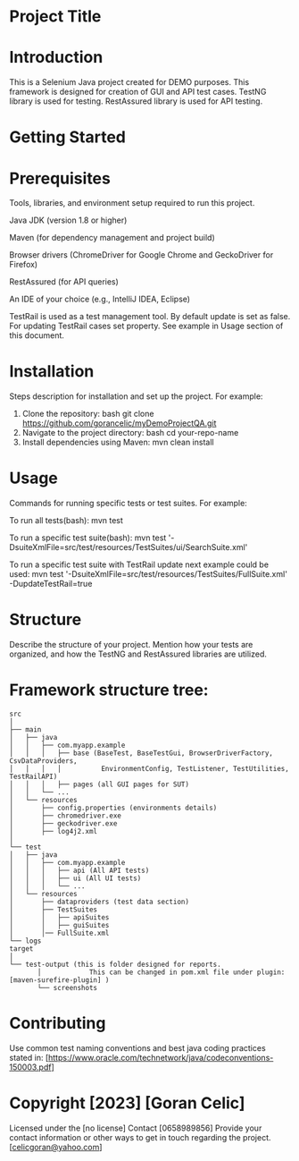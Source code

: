 # Project Title
# Introduction

This is a Selenium Java project created for DEMO purposes. 
This framework is designed for creation of GUI and API test cases. TestNG library is used for testing.
RestAssured library is used for API testing.

# Getting Started
# Prerequisites
Tools, libraries, and environment setup required to run this project.

Java JDK (version 1.8 or higher)

Maven (for dependency management and project build)

Browser drivers (ChromeDriver for Google Chrome and GeckoDriver for Firefox)

RestAssured (for API queries)

An IDE of your choice (e.g., IntelliJ IDEA, Eclipse)

TestRail is used as a test management tool. By default update is set as false.
For updating TestRail cases set property. See example in Usage section of this document.

# Installation
Steps description for installation and set up the project. For example:

1. Clone the repository:
bash
git clone https://github.com/gorancelic/myDemoProjectQA.git
2. Navigate to the project directory:
bash
cd your-repo-name
3. Install dependencies using Maven:
mvn clean install

# Usage
Commands for running specific tests or test suites. For example:

To run all tests(bash):
mvn test

To run a specific test suite(bash):
mvn test '-DsuiteXmlFile=src/test/resources/TestSuites/ui/SearchSuite.xml'

To run a specific test suite with TestRail update next example could be used:
mvn test '-DsuiteXmlFile=src/test/resources/TestSuites/FullSuite.xml' -DupdateTestRail=true

# Structure
Describe the structure of your project. Mention how your tests are organized, 
and how the TestNG and RestAssured libraries are utilized.

# Framework structure tree:
```plaintext
src
│
├── main
│   ├── java
│   │   ├── com.myapp.example
│   │   │   ├── base (BaseTest, BaseTestGui, BrowserDriverFactory, CsvDataProviders, 
│   │   │   │          EnvironmentConfig, TestListener, TestUtilities, TestRailAPI) 
│   │   │   ├── pages (all GUI pages for SUT)
│   │   └── ...
│   └── resources
│       ├── config.properties (environments details)
│       ├── chromedriver.exe
│       ├── geckodriver.exe
│       ├── log4j2.xml
│
└── test
│   ├── java
│   │   ├── com.myapp.example
│   │   │   ├── api (All API tests)
│   │   │   ├── ui (All UI tests)
│   │   │   └── ...
│   └── resources
│       ├── dataproviders (test data section)
│       ├── TestSuites
│       │   ├── apiSuites
│       │   ├── guiSuites
│       │── FullSuite.xml
└── logs
target
│
└── test-output (this is folder designed for reports. 
       │            This can be changed in pom.xml file under plugin: [maven-surefire-plugin] )
       └── screenshots

```
# Contributing
Use common test naming conventions and best java coding practices stated in: [https://www.oracle.com/technetwork/java/codeconventions-150003.pdf]

# Copyright [2023] [Goran Celic]

Licensed under the [no license] 
Contact [0658989856]
Provide your contact information or other ways to get in touch regarding the project.
[celicgoran@yahoo.com]
